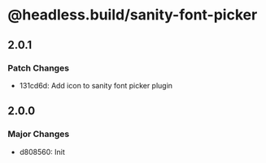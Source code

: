 # @headless.build/sanity-font-picker

## 2.0.1

### Patch Changes

- 131cd6d: Add icon to sanity font picker plugin

## 2.0.0

### Major Changes

- d808560: Init
